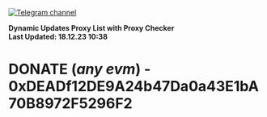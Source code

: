 [![Telegram channel](https://img.shields.io/endpoint?url=https://runkit.io/damiankrawczyk/telegram-badge/branches/master?url=https://t.me/n4z4v0d)](https://t.me/n4z4v0d) 

**Dynamic Updates Proxy List with Proxy Checker**  
**Last Updated: 18.12.23 10:38**

# DONATE (_any evm_) - 0xDEADf12DE9A24b47Da0a43E1bA70B8972F5296F2
